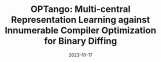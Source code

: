 ---
title: "OPTango: Multi-central Representation Learning against Innumerable Compiler Optimization for Binary Diffing"
collection: publications
category: conferences
# permalink: /publication/2024-06-hive
# excerpt: 'This paper is about fixing template issue #693.'
date: 2023-10-17
venue: 'ISSRE'
paperurl: 'https://patrickphzhang.github.io/files/optango.pdf'
# slidesurl: 'http://patrickphzhang.github.io/files/hive_slides.pdf'
citation: 'Hongna Geng, Ming Zhong, Peihua Zhang, Fang Lv, and Xiaobing Feng. "OPTango: Multi-central Representation Learning against Innumerable Compiler Optimization for Binary Diffing." In 2023 IEEE 34th International Symposium on Software Reliability Engineering (ISSRE), pp. 774-785. IEEE, 2023.'
---
